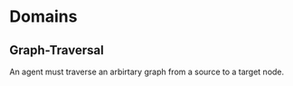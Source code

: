 
# Domains

## Graph-Traversal

An agent must traverse an arbirtary graph from a source to a target node.